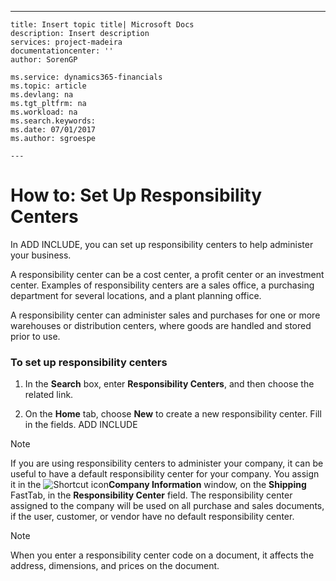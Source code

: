 ---
    title: Insert topic title| Microsoft Docs
    description: Insert description
    services: project-madeira
    documentationcenter: ''
    author: SorenGP

    ms.service: dynamics365-financials
    ms.topic: article
    ms.devlang: na
    ms.tgt_pltfrm: na
    ms.workload: na
    ms.search.keywords:
    ms.date: 07/01/2017
    ms.author: sgroespe

    ---
# How to: Set Up Responsibility Centers
In ADD INCLUDE<!--[!INCLUDE[navnow](../ApplicationDesign/includes/navnow_md.md)]-->, you can set up responsibility centers to help administer your business.  
  
 A responsibility center can be a cost center, a profit center or an investment center. Examples of responsibility centers are a sales office, a purchasing department for several locations, and a plant planning office.  
  
 A responsibility center can administer sales and purchases for one or more warehouses or distribution centers, where goods are handled and stored prior to use.  
  
### To set up responsibility centers  
  
1.  In the **Search** box, enter **Responsibility Centers**, and then choose the related link.  
  
2.  On the **Home** tab, choose **New** to create a new responsibility center. Fill in the fields. ADD INCLUDE<!--[!INCLUDE[bp_fieldhelp]()]-->  
  
> [!NOTE]  
>  If you are using responsibility centers to administer your company, it can be useful to have a default responsibility center for your company. You assign it in the ![Shortcut icon](../BusinessFunctionality/OnlineMaps/media/shortcutcoldicon.gif "shortcutColdIcon")**Company Information** window, on the **Shipping** FastTab, in the **Responsibility Center** field. The responsibility center assigned to the company will be used on all purchase and sales documents, if the user, customer, or vendor have no default responsibility center.  
  
> [!NOTE]  
>  When you enter a responsibility center code on a document, it affects the address, dimensions, and prices on the document.